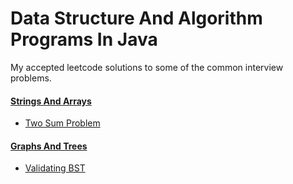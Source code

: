 # Data Structure And Algorithm Programs In Java

My accepted leetcode solutions to some of the common interview problems.

#### [Strings And Arrays](src/stringsandarrays)
- [Two Sum Problem](src/stringsandarrays/ValidateBST.java)
#### [Graphs And Trees](src/graphsandtrees)
- [Validating BST](src/graphsandtrees/TwoSum.java)
